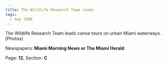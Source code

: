 ```yaml
---  
title: The Wildlife Research Team leads  
tags:  
  - Sep 1996  
---  
```

  
The Wildlife Research Team leads canoe tours on urban Miami waterways. [Photos]  
  
Newspapers: **Miami Morning News or The Miami Herald**  
  
Page: **12**, Section: **C** 
